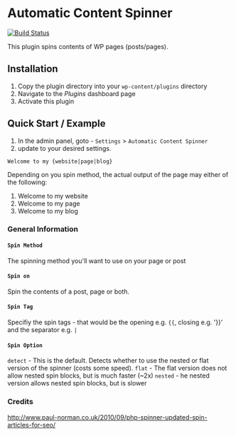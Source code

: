 # Automatic Content Spinner

[![Build Status](https://travis-ci.org/deanearlbartolabac/automatic-content-spinner.png?branch=master)](https://travis-ci.org/deanearlbartolabac/automatic-content-spinner)

This plugin spins contents of WP pages (posts/pages).

## Installation
1. Copy the plugin directory into your `wp-content/plugins` directory
2. Navigate to the *Plugins* dashboard page
3. Activate this plugin

## Quick Start / Example
1. In the admin panel, goto - `Settings` > `Automatic Content Spinner`
2. update to your desired settings.

```
Welcome to my {website|page|blog}
```
Depending on you spin method, the actual output of the page may either of the following:
1. Welcome to my website
2. Welcome to my page
3. Welcome to my blog

### General Information

#### `Spin Method`
The spinning method you'll want to use on your page or post

#### `Spin on`
Spin the contents of a post, page or both.

#### `Spin Tag`
Specifiy the spin tags - that would be the opening e.g. `{{`, closing e.g. '}}' and the separator e.g. `|`

#### `Spin Option`
`detect` - This is the default. Detects whether to use the nested or flat version of the spinner (costs some speed).
`flat` - The flat version does not allow nested spin blocks, but is much faster (~2x)
`nested` - he nested version allows nested spin blocks, but is slower

### Credits
http://www.paul-norman.co.uk/2010/09/php-spinner-updated-spin-articles-for-seo/
